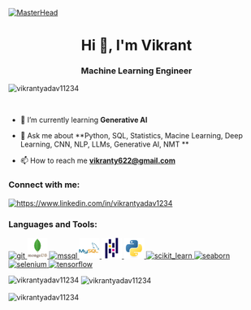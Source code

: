 [![MasterHead](https://images.search.yahoo.com/search/images;_ylt=AwrjbYlP_y5mkDo6z9GJzbkF;_ylu=c2VjA3NlYXJjaARzbGsDYnV0dG9u;_ylc=X1MDOTYwNjI4NTcEX3IDMgRmcgNtY2FmZWUEZnIyA3A6cyx2OmksbTpzYi10b3AEZ3ByaWQDUVJoV3g0cXVTTUtYSVpRWTdpNGNTQQRuX3JzbHQDMARuX3N1Z2cDMwRvcmlnaW4DaW1hZ2VzLnNlYXJjaC55YWhvby5jb20EcG9zAzAEcHFzdHIDBHBxc3RybAMwBHFzdHJsAzE2BHF1ZXJ5A2RhdGElMjBzY2llbmNlJTIwZ2lmBHRfc3RtcAMxNzE0MzU2MTI2?p=data+science+gif&fr=mcafee&fr2=p%3As%2Cv%3Ai%2Cm%3Asb-top&ei=UTF-8&x=wrt&type=E210US885G0#id=2&iurl=https%3A%2F%2Fmiro.medium.com%2Fmax%2F1400%2F1*g__jiesLRIfCRefVG69Pfw.gif&action=click)](https://github.com/vikrantyadav11234/vikrantyadav11234.git)
<h1 align="center">Hi 👋, I'm Vikrant</h1>
<h3 align="center">Machine Learning Engineer</h3>

<p align="left"> <img src="https://komarev.com/ghpvc/?username=vikrantyadav11234&label=Profile%20views&color=0e75b6&style=flat" alt="vikrantyadav11234" /> </p>

<p align="left"> <a href="https://twitter.com/" target="blank"><img src="https://img.shields.io/twitter/follow/?logo=twitter&style=for-the-badge" alt="" /></a> </p>

- 🌱 I’m currently learning **Generative AI**

- 💬 Ask me about **Python, SQL, Statistics, Macine Learning, Deep Learning, CNN, NLP, LLMs, Generative AI, NMT **

- 📫 How to reach me **vikranty622@gmail.com**

<h3 align="left">Connect with me:</h3>
<p align="left">
<a href="https://www.linkedin.com/in/vikrantyadav1234" target="blank"><img align="center" src="https://raw.githubusercontent.com/rahuldkjain/github-profile-readme-generator/master/src/images/icons/Social/linked-in-alt.svg" alt="https://www.linkedin.com/in/vikrantyadav1234" height="30" width="40" /></a>
</p>

<h3 align="left">Languages and Tools:</h3>
<p align="left"> <a href="https://git-scm.com/" target="_blank" rel="noreferrer"> <img src="https://www.vectorlogo.zone/logos/git-scm/git-scm-icon.svg" alt="git" width="40" height="40"/> </a> <a href="https://www.mongodb.com/" target="_blank" rel="noreferrer"> <img src="https://raw.githubusercontent.com/devicons/devicon/master/icons/mongodb/mongodb-original-wordmark.svg" alt="mongodb" width="40" height="40"/> </a> <a href="https://www.microsoft.com/en-us/sql-server" target="_blank" rel="noreferrer"> <img src="https://www.svgrepo.com/show/303229/microsoft-sql-server-logo.svg" alt="mssql" width="40" height="40"/> </a> <a href="https://www.mysql.com/" target="_blank" rel="noreferrer"> <img src="https://raw.githubusercontent.com/devicons/devicon/master/icons/mysql/mysql-original-wordmark.svg" alt="mysql" width="40" height="40"/> </a> <a href="https://pandas.pydata.org/" target="_blank" rel="noreferrer"> <img src="https://raw.githubusercontent.com/devicons/devicon/2ae2a900d2f041da66e950e4d48052658d850630/icons/pandas/pandas-original.svg" alt="pandas" width="40" height="40"/> </a> <a href="https://www.python.org" target="_blank" rel="noreferrer"> <img src="https://raw.githubusercontent.com/devicons/devicon/master/icons/python/python-original.svg" alt="python" width="40" height="40"/> </a> <a href="https://scikit-learn.org/" target="_blank" rel="noreferrer"> <img src="https://upload.wikimedia.org/wikipedia/commons/0/05/Scikit_learn_logo_small.svg" alt="scikit_learn" width="40" height="40"/> </a> <a href="https://seaborn.pydata.org/" target="_blank" rel="noreferrer"> <img src="https://seaborn.pydata.org/_images/logo-mark-lightbg.svg" alt="seaborn" width="40" height="40"/> </a> <a href="https://www.selenium.dev" target="_blank" rel="noreferrer"> <img src="https://raw.githubusercontent.com/detain/svg-logos/780f25886640cef088af994181646db2f6b1a3f8/svg/selenium-logo.svg" alt="selenium" width="40" height="40"/> </a> <a href="https://www.tensorflow.org" target="_blank" rel="noreferrer"> <img src="https://www.vectorlogo.zone/logos/tensorflow/tensorflow-icon.svg" alt="tensorflow" width="40" height="40"/> </a> </p>

<p><img align="left" src="https://github-readme-stats.vercel.app/api/top-langs?username=vikrantyadav11234&show_icons=true&locale=en&layout=compact" alt="vikrantyadav11234" /></p>

<p>&nbsp;<img align="center" src="https://github-readme-stats.vercel.app/api?username=vikrantyadav11234&show_icons=true&locale=en" alt="vikrantyadav11234" /></p>

<p><img align="center" src="https://github-readme-streak-stats.herokuapp.com/?user=vikrantyadav11234&" alt="vikrantyadav11234" /></p>
